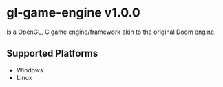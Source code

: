 # gl-game-engine v1.0.0
Is a OpenGL, C game engine/framework akin to the original Doom engine.

## Supported Platforms
- Windows
- Linux
